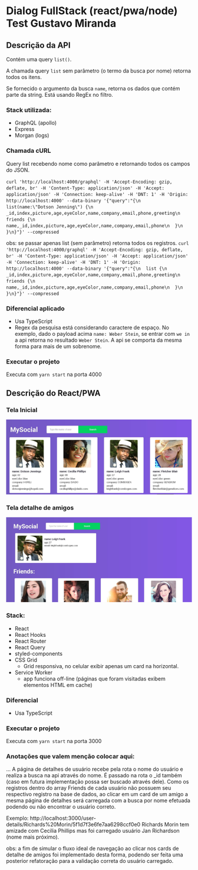 # Dialog FullStack (react/pwa/node) Test Gustavo Miranda

## Descrição da API

Contém uma query `list()`.

A chamada query `list` sem parâmetro (o termo da busca por nome) retorna todos os itens.

Se fornecido o argumento da busca `name`, retorna os dados que contém parte da string. Está usando RegEx no filtro.

### Stack utilizada:
- GraphQL (apollo)
- Express
- Morgan (logs)
### Chamada cURL
Query list recebendo nome como parâmetro e retornando todos os campos do JSON.

`curl 'http://localhost:4000/graphql' -H 'Accept-Encoding: gzip, deflate, br' -H 'Content-Type: application/json' -H 'Accept: application/json' -H 'Connection: keep-alive' -H 'DNT: 1' -H 'Origin: http://localhost:4000' --data-binary '{"query":"{\n  list(name:\"Dotson Jenning\") {\n    _id,index,picture,age,eyeColor,name,company,email,phone,greeting\n   friends {\n    name,_id,index,picture,age,eyeColor,name,company,email,phone\n  }\n  }\n}"}' --compressed`

obs: se passar apenas list (sem parâmetro) retorna todos os registros.
`curl 'http://localhost:4000/graphql' -H 'Accept-Encoding: gzip, deflate, br' -H 'Content-Type: application/json' -H 'Accept: application/json' -H 'Connection: keep-alive' -H 'DNT: 1' -H 'Origin: http://localhost:4000' --data-binary '{"query":"{\n  list {\n    _id,index,picture,age,eyeColor,name,company,email,phone,greeting\n   friends {\n    name,_id,index,picture,age,eyeColor,name,company,email,phone\n  }\n  }\n}"}' --compressed`

### Diferencial aplicado

- Usa TypeScript
- Regex da pesquisa está considerando caractere de espaço. No exemplo, dado o payload acima `name: Weber Stein`, se entrar com `we in` a api retorna no resultado `Weber Stein`. A api se comporta da mesma forma para mais de um sobrenome. 

### Executar o projeto

Executa com `yarn start` na porta 4000


## Descrição do React/PWA

### Tela Inicial
![tela_incial](./docs/Screenshot_13.jpg)

### Tela detalhe de amigos
![tela_detalhe_amigos](./docs/Screenshot_1.jpg)


### Stack:
- React
- React Hooks
- React Router
- React Query
- styled-components
- CSS Grid
  - Grid responsiva, no celular exibir apenas um card na horizontal.
- Service Worker
  - app funciona off-line (páginas que foram visitadas exibem elementos HTML em cache)

### Diferencial

- Usa TypeScript

### Executar o projeto

Executa com `yarn start` na porta 3000


### Anotações que valem menção colocar aqui:
...
A página de detalhes de usuário recebe pela rota o nome do usuário e realiza a busca na api através do nome. É passado na rota o _id também (caso em futura implementação possa ser buscado através dele).
Como os registros dentro do array Friends de cada usuário não possuem seu respectivo registro na base de dados, ao clicar em um card de um amigo a mesma página de detalhes será carregada com a busca por nome efetuada podendo ou não encontrar o usuário correto.

Exemplo:
http://localhost:3000/user-details/Richards%20Morin/5f1d7f3e6fe7aa6298ccf0e0
Richards Morin tem amizade com Cecilia Phillips mas foi carregado usuário Jan Richardson (nome mais próximo).

obs: a fim de simular o fluxo ideal de navegação ao clicar nos cards de detalhe de amigos foi implementado desta forma, podendo ser feita uma posterior refatoração para a validação correta do usuário carregado.


